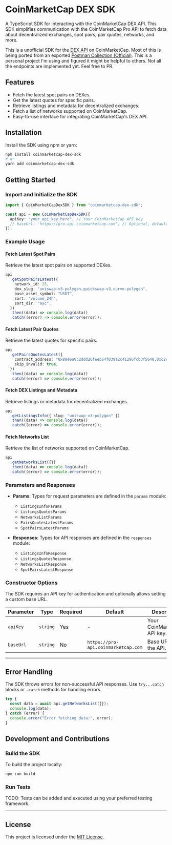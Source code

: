 # CoinMarketCap DEX SDK

A TypeScript SDK for interacting with the CoinMarketCap DEX API. This SDK
simplifies communication with the CoinMarketCap Pro API to fetch data about
decentralized exchanges, spot pairs, pair quotes, networks, and more.

This is a unofficial SDK for the [DEX
API](https://coinmarketcap.com/academy/article/dex-apis-soft-launch-unveiling-coinmarketcaps-first-dex-api-suite)
on CoinMarketCap. Most of this is being ported from an exported [Postman
Collection
(Official)](https://www.postman.com/bryancmc/workspace/coinmarketcap-dex-apis/collection/27765301-3b01b3d6-9934-4e39-b770-92536a0932bd?action=share&creator=27765301).
This is a personal project I'm using and figured it might be helpful to others.
Not all the endpoints are implemented yet. Feel free to PR.

## Features

- Fetch the latest spot pairs on DEXes.
- Get the latest quotes for specific pairs.
- Retrieve listings and metadata for decentralized exchanges.
- Fetch a list of networks supported on CoinMarketCap.
- Easy-to-use interface for integrating CoinMarketCap's DEX API.

## Installation

Install the SDK using npm or yarn:

```bash
npm install coinmarketcap-dex-sdk
# or
yarn add coinmarketcap-dex-sdk
```

## Getting Started

### Import and Initialize the SDK

```typescript
import { CoinMarketCapDexSDK } from "coinmarketcap-dex-sdk";

const api = new CoinMarketCapDexSDK({
  apiKey: "your_api_key_here", // Your CoinMarketCap API key
  // baseUrl: 'https://pro-api.coinmarketcap.com', // Optional, defaults to CoinMarketCap's API URL
});
```

### Example Usage

#### Fetch Latest Spot Pairs
Retrieve the latest spot pairs on supported DEXes.

```typescript
api
  .getSpotPairsLatest({
    network_id: 25,
    dex_slug: "uniswap-v3-polygon,quickswap-v3,curve-polygon",
    base_asset_symbol: "USDT",
    sort: "volume_24h",
    sort_dir: "asc",
  })
  .then((data) => console.log(data))
  .catch((error) => console.error(error));
```

#### Fetch Latest Pair Quotes
Retrieve the latest quotes for specific pairs.

```typescript
api
  .getPairsQuotesLatest({
    contract_address: "0x88e6a0c2ddd26feeb64f039a2c41296fcb3f5640,0xc2e9f25be6257c210d7adf0d4cd6e3e881ba25f8",
    skip_invalid: true,
  })
  .then((data) => console.log(data))
  .catch((error) => console.error(error));
```

#### Fetch DEX Listings and Metadata
Retrieve listings or metadata for decentralized exchanges.

```typescript
api
  .getListingsInfo({ slug: "uniswap-v3-polygon" })
  .then((data) => console.log(data))
  .catch((error) => console.error(error));
```

#### Fetch Networks List
Retrieve the list of networks supported on CoinMarketCap.

```typescript
api
  .getNetworksList({})
  .then((data) => console.log(data))
  .catch((error) => console.error(error));
```

### Parameters and Responses

- **Params**: Types for request parameters are defined in the `params` module:
  - `ListingsInfoParams`
  - `ListingsQuotesParams`
  - `NetworksListParams`
  - `PairsQuotesLatestParams`
  - `SpotPairsLatestParams`

- **Responses**: Types for API responses are defined in the `responses` module:
  - `ListingsInfoResponse`
  - `ListingsQuotesResponse`
  - `NetworksListResponse`
  - `SpotPairsLatestResponse`

### Constructor Options

The SDK requires an API key for authentication and optionally allows setting a custom base URL.

| Parameter   | Type     | Required | Default                                | Description                  |
|-------------|----------|----------|----------------------------------------|------------------------------|
| `apiKey`    | `string` | Yes      | -                                      | Your CoinMarketCap API key. |
| `baseUrl`   | `string` | No       | `https://pro-api.coinmarketcap.com`    | Base URL for the API.        |

---

## Error Handling

The SDK throws errors for non-successful API responses. Use `try...catch` blocks or `.catch` methods for handling errors.

```typescript
try {
  const data = await api.getNetworksList({});
  console.log(data);
} catch (error) {
  console.error("Error fetching data:", error);
}
```

## Development and Contributions

### Build the SDK
To build the project locally:

```bash
npm run build
```

### Run Tests
TODO: Tests can be added and executed using your preferred testing framework.

---

## License

This project is licensed under the [MIT License](LICENSE).

